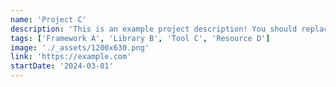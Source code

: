 ```yaml
---
name: 'Project C'
description: 'This is an example project description! You should replace this with a description of your own project.'
tags: ['Framework A', 'Library B', 'Tool C', 'Resource D']
image: './_assets/1200x630.png'
link: 'https://example.com'
startDate: '2024-03-01'
---
```

